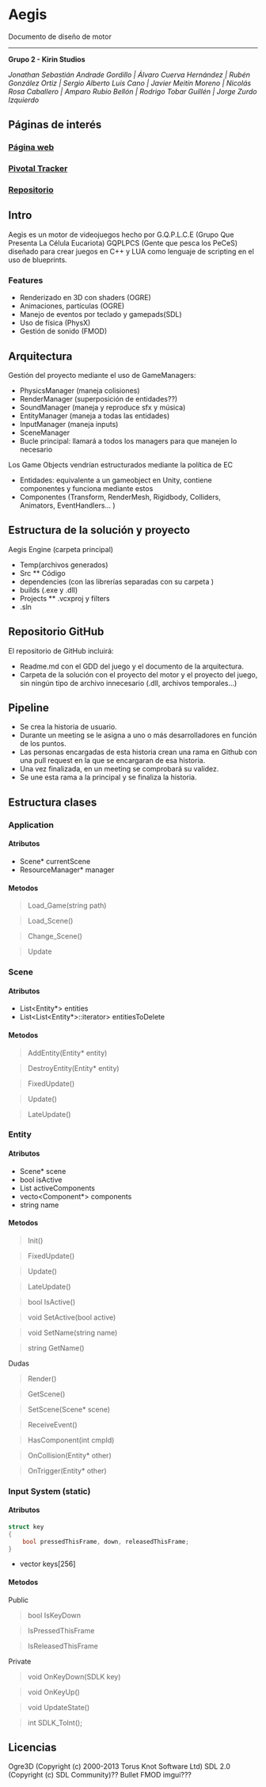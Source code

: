 # Aegis

Documento de diseño de motor

---------------------------------

**Grupo 2 - Kirin Studios**

*Jonathan Sebastián Andrade Gordillo | Álvaro Cuerva Hernández | Rubén González Ortiz | Sergio Alberto Luis Cano | Javier Meitín Moreno | Nicolás Rosa Caballero | Amparo Rubio Bellón | Rodrigo Tobar Guillén | Jorge Zurdo Izquierdo*

## **Páginas de interés**
### [Página web]()
### [Pivotal Tracker](https://www.pivotaltracker.com/n/projects/2551633)
### [Repositorio](https://github.com/Proyecto3Grupo02)

## Intro
Aegis es un motor de videojuegos hecho por G.Q.P.L.C.E (Grupo Que Presenta La Célula Eucariota) GQPLPCS (Gente que pesca los PeCeS) diseñado para crear juegos en C++ y LUA como lenguaje de scripting en el uso de blueprints.

### Features
* Renderizado en 3D con shaders (OGRE)
* Animaciones, partículas (OGRE)
* Manejo de eventos por teclado y gamepads(SDL)
* Uso de física (PhysX)
* Gestión de sonido (FMOD)

## Arquitectura
Gestión del proyecto mediante el uso de GameManagers:
* PhysicsManager (maneja colisiones)
* RenderManager (superposición de entidades??)
* SoundManager (maneja y reproduce sfx y música)
* EntityManager (maneja a todas las entidades)
* InputManager (maneja inputs)
* SceneManager
* Bucle principal: llamará a todos los managers para que manejen lo necesario 

Los Game Objects vendrían estructurados mediante la política de EC
* Entidades: equivalente a un gameobject en Unity, contiene componentes y funciona mediante estos
* Componentes (Transform, RenderMesh, Rigidbody, Colliders, Animators, EventHandlers… )

## Estructura de la solución y proyecto
Aegis Engine  (carpeta principal)
* Temp(archivos generados)
* Src
** Código
* dependencies (con las librerías separadas con su carpeta )
* builds (.exe y .dll)
* Projects
** .vcxproj y filters
* .sln

## Repositorio GitHub
El repositorio de GitHub incluirá:
* Readme.md con el GDD del juego y el documento de la arquitectura.
* Carpeta de la solución con el proyecto del motor y el proyecto del juego, sin ningún tipo de archivo innecesario (.dll, archivos temporales…)

## Pipeline
* Se crea la historia de usuario.
* Durante un meeting se le asigna a uno o más desarrolladores en función de los puntos.
* Las personas encargadas de esta historia crean una rama en Github con una pull request en la que se encargaran de esa historia.
* Una vez finalizada, en un meeting se comprobará su validez.
* Se une esta rama a la principal y se finaliza la historia.

## Estructura clases

### Application

#### Atributos

- Scene* currentScene
- ResourceManager* manager

#### Metodos

> Load_Game(string path)

> Load_Scene()

> Change_Scene()

> Update

### Scene

#### Atributos

- List<Entity*> entities
- List<List<Entity*>::iterator> entitiesToDelete

####  Metodos

> AddEntity(Entity* entity)

> DestroyEntity(Entity* entity)

> FixedUpdate()

> Update()

> LateUpdate()

### Entity

#### Atributos

- Scene* scene
- bool isActive
- List<int> activeComponents
- vecto<Component*> components
- string name

####  Metodos

> Init()

> FixedUpdate()

> Update()

> LateUpdate()

> bool IsActive()

> void SetActive(bool active)

> void SetName(string name)

> string GetName()

Dudas

> Render()

> GetScene()

> SetScene(Scene* scene)

> ReceiveEvent()

> HasComponent(int cmpId)

> OnCollision(Entity* other)

> OnTrigger(Entity* other)

### Input System (static)

#### Atributos

```c++
struct key
{
    bool pressedThisFrame, down, releasedThisFrame;
}
```

- vector<key> keys[256]

####  Metodos

Public
> bool IsKeyDown

> IsPressedThisFrame

> IsReleasedThisFrame


Private

> void OnKeyDown(SDLK key)

> void OnKeyUp()

> void UpdateState()

> int SDLK_ToInt();


## Licencias
Ogre3D (Copyright (c) 2000-2013 Torus Knot Software Ltd)
SDL 2.0 (Copyright (c) SDL Community)??
Bullet
FMOD
imgui???
